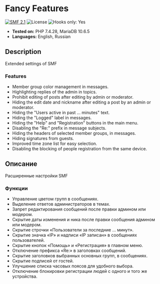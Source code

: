 # Fancy Features
[![SMF 2.1](https://img.shields.io/badge/SMF-2.1-ed6033.svg?style=flat)](https://github.com/SimpleMachines/SMF2.1)
![License](https://img.shields.io/github/license/dragomano/fancy-features)
![Hooks only: Yes](https://img.shields.io/badge/Hooks%20only-YES-blue)

* **Tested on:** PHP 7.4.28, MariaDB 10.6.5
* **Languages:** English, Russian

## Description
Extended settings of SMF

### Features
* Member group color management in messages.
* Highlighting replies of the admin in topics.
* Prohibit editing of posts after editing by admin or moderator.
* Hiding the edit date and nickname after editing a post by an admin or moderator.
* Hiding the "Users active in past &hellip; minutes" text.
* Hiding the "Logged" label in messages.
* Hiding the "Help" and "Registration" buttons in the main menu.
* Disabling the "Re:" prefix in message subjects.
* Hiding the headers of selected member groups, in messages.
* Hiding signatures from guests.
* Improved time zone list for easy selection.
* Disabling the blocking of people registration from the same device.

## Описание
Расширенные настройки SMF

### Функции
* Управление цветом групп в сообщениях.
* Выделение ответов администраторов в темах.
* Запрет редактирования сообщений после правки админом или модером.
* Скрытие даты изменения и ника после правки сообщения админом или модером.
* Скрытие строчки «Пользователи за последние &hellip; минут».
* Скрытие значка «IP» и надписи «IP записан» в сообщениях пользователей.
* Скрытие кнопок «Помощь» и «Регистрация» в главном меню.
* Отключение префикса «Re:» в заголовках сообщений.
* Скрытие заголовков выбранных основных групп, в сообщениях.
* Скрытие подписей от гостей.
* Улучшение списка часовых поясов для удобного выбора.
* Отключение блокировки регистрации людей с одного и того же устройства.
